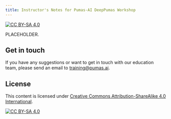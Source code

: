```yaml
---
title: Instructor's Notes for Pumas-AI DeepPumas Workshop
---
```


[![CC BY-SA 4.0](https://img.shields.io/badge/License-CC%20BY--SA%204.0-lightgrey.svg)](http://creativecommons.org/licenses/by-sa/4.0/)

PLACEHOLDER.

## Get in touch

If you have any suggestions or want to get in touch with our education team,
please send an email to <training@pumas.ai>.

## License

This content is licensed under [Creative Commons Attribution-ShareAlike 4.0 International](http://creativecommons.org/licenses/by-sa/4.0/).

[![CC BY-SA 4.0](https://licensebuttons.net/l/by-sa/4.0/88x31.png)](http://creativecommons.org/licenses/by-sa/4.0/)
